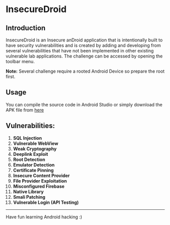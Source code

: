 # InsecureDroid 

## Introduction
InsecureDroid is an Insecure anDroid application that is intentionally built to have security vulnerabilities and is created by adding and developing from several vulnerabilities that have not been implemented in other existing vulnerable lab applications. The challenge can be accessed by opening the toolbar menu. 

**Note:**
Several challenge require a rooted Android Device so prepare the root first.


## Usage
You can compile the source code in Android Studio or simply download the APK file from [here](https://github.com/krsti4n-war/InsecureDroid/releases)


## Vulnerabilities:
1. **SQL Injection**
2. **Vulnerable WebView**
3. **Weak Cryptography**
4. **Deeplink Exploit**
5. **Root Detection**
6. **Emulator Detection**
7. **Certificate Pinning**
8. **Insecure Content Provider**
9. **File Provider Exploitation**
10. **Misconfigured Firebase**
11. **Native Library**
12. **Smali Patching**
13. **Vulnerable Login (API Testing)**

___


Have fun learning Android hacking :)
